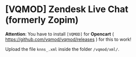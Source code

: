 # [VQMOD] Zendesk Live Chat (formerly Zopim)

**Attention**: You have to install `[VQMOD]` for **Opencart** ( https://github.com/vqmod/vqmod/releases ) for this to work!

Upload the file `knns_.xml` inside the folder `/vqmod/xml/`.
